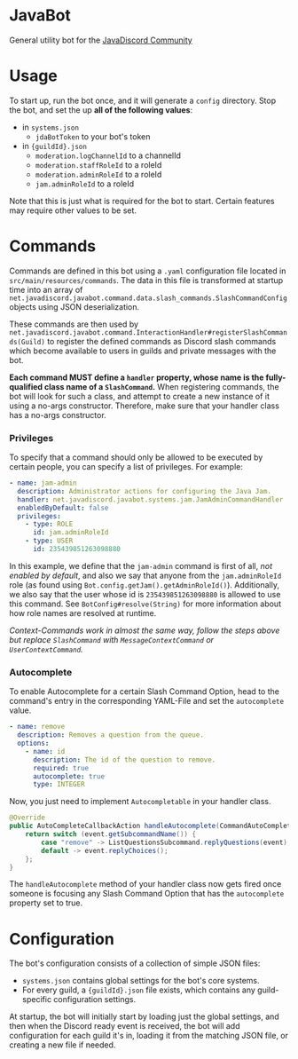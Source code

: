 # JavaBot

General utility bot for the [JavaDiscord Community](https://join.javadiscord.net/)

# Usage 

To start up, run the bot once, and it will generate a `config` directory. Stop the bot, and set the up **all of the following values**:
- in `systems.json`
  - `jdaBotToken` to your bot's token
- in `{guildId}.json`
  - `moderation.logChannelId` to a channelId
  - `moderation.staffRoleId` to a roleId
  - `moderation.adminRoleId` to a roleId
  - `jam.adminRoleId` to a roleId

Note that this is just what is required for the bot to start. Certain features may require other values to be set.


# Commands
Commands are defined in this bot using a `.yaml` configuration file located in `src/main/resources/commands`. The data in this file is transformed at startup time into an array of `net.javadiscord.javabot.command.data.slash_commands.SlashCommandConfig` objects using JSON deserialization.

These commands are then used by `net.javadiscord.javabot.command.InteractionHandler#registerSlashCommands(Guild)` to register the defined commands as Discord slash commands which become available to users in guilds and private messages with the bot.

**Each command MUST define a `handler` property, whose name is the fully-qualified class name of a `SlashCommand`.** When registering commands, the bot will look for such a class, and attempt to create a new instance of it using a no-args constructor. Therefore, make sure that your handler class has a no-args constructor.

### Privileges
To specify that a command should only be allowed to be executed by certain people, you can specify a list of privileges. For example:
```yaml
- name: jam-admin
  description: Administrator actions for configuring the Java Jam.
  handler: net.javadiscord.javabot.systems.jam.JamAdminCommandHandler
  enabledByDefault: false
  privileges:
    - type: ROLE
      id: jam.adminRoleId
    - type: USER
      id: 235439851263098880
```
In this example, we define that the `jam-admin` command is first of all, *not enabled by default*, and also we say that anyone from the `jam.adminRoleId` role (as found using `Bot.config.getJam().getAdminRoleId()`). Additionally, we also say that the user whose id is `235439851263098880` is allowed to use this command. See `BotConfig#resolve(String)` for more information about how role names are resolved at runtime.

*Context-Commands work in almost the same way, follow the steps above but replace `SlashCommand` with `MessageContextCommand` or `UserContextCommand`.*

### Autocomplete
To enable Autocomplete for a certain Slash Command Option, head to the command's entry in the corresponding 
YAML-File and set the `autocomplete` value.

```yaml
- name: remove
  description: Removes a question from the queue.
  options:
    - name: id
      description: The id of the question to remove.
      required: true
      autocomplete: true
      type: INTEGER
```

Now, you just need to implement `Autocompletable` in your handler class.

```java
@Override
public AutoCompleteCallbackAction handleAutocomplete(CommandAutoCompleteInteractionEvent event) {
    return switch (event.getSubcommandName()) {
        case "remove" -> ListQuestionsSubcommand.replyQuestions(event);
        default -> event.replyChoices();
    };
}
```

The `handleAutocomplete` method of your handler class now gets fired once someone is focusing any Slash Command Option that has the `autocomplete`
property set to true. 


# Configuration
The bot's configuration consists of a collection of simple JSON files:
- `systems.json` contains global settings for the bot's core systems.
- For every guild, a `{guildId}.json` file exists, which contains any guild-specific configuration settings.

At startup, the bot will initially start by loading just the global settings, and then when the Discord ready event is received, the bot will add configuration for each guild it's in, loading it from the matching JSON file, or creating a new file if needed.
